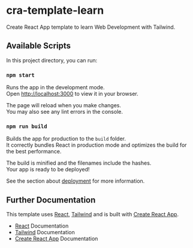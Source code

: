 # cra-template-learn

Create React App template to learn Web Development with Tailwind.

## Available Scripts

In this project directory, you can run:

### `npm start`

Runs the app in the development mode.\
Open [http://localhost:3000](http://localhost:3000) to view it in your browser.

The page will reload when you make changes.\
You may also see any lint errors in the console.

### `npm run build`

Builds the app for production to the `build` folder.\
It correctly bundles React in production mode and optimizes the build for the best performance.

The build is minified and the filenames include the hashes.\
Your app is ready to be deployed!

See the section about [deployment](https://facebook.github.io/create-react-app/docs/deployment) for more information.

## Further Documentation

This template uses [React](https://github.com/facebook/react), [Tailwind](https://github.com/tailwindlabs/tailwindcss) and is built with [Create React App](https://github.com/facebook/create-react-app).

- [React](https://reactjs.org) Documentation
- [Tailwind](https://tailwindcss.com) Documentation
- [Create React App](https://create-react-app.dev) Documentation

